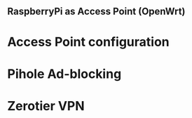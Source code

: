 ## RaspberryPi as Access Point (OpenWrt)
# Access Point configuration

# Pihole Ad-blocking

# Zerotier VPN
